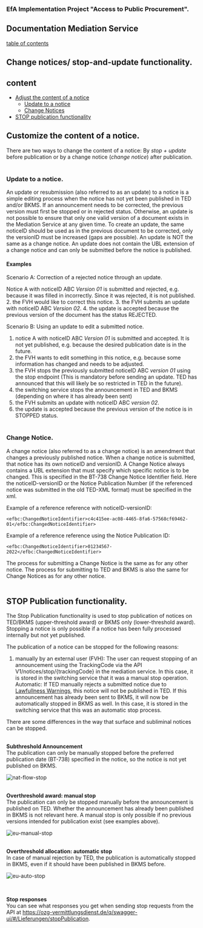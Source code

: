 ### EfA Implementation Project "Access to Public Procurement".
## Documentation Mediation Service
[table of contents](/documentation/documentation.md)
<br>

## Change notices/ stop-and-update functionality.

## content
- [Adjust the content of a notice](#stop-or-change)
    - [Update to a notice](#update)
	- [Change Notices](#change-notice)
- [STOP publication functionality](#stop-func)

## Customize the content of a notice<span id='stop-or-change'>.
There are two ways to change the content of a notice: By *stop + update* before publication or by a change notice (*change notice*) after publication.
<br><br>

### Update to a notice<span id='update'>.
An update or resubmission (also referred to as an update) to a notice is a simple editing process when the notice has not yet been published in TED and/or BKMS. If an announcement needs to be corrected, the previous version must first be stopped or in rejected status. Otherwise, an update is not possible to ensure that only one valid version of a document exists in the Mediation Service at any given time. To create an update, the same noticeID should be used as in the previous document to be corrected, only the versionID must be increased (gaps are possible). An update is NOT the same as a change notice. An update does not contain the UBL extension of a change notice and can only be submitted before the notice is published.
<br>

#### **Examples**

Scenario A: Correction of a rejected notice through an update.

Notice A with noticeID ABC *Version 01* is submitted and rejected, e.g. because it was filled in incorrectly. Since it was rejected, it is not published.
2. the FVH would like to correct this notice.
3. the FVH submits an update with noticeID ABC *Version 02*.
4. the update is accepted because the previous version of the document has the status REJECTED.

Scenario B: Using an update to edit a submitted notice.

1. notice A with noticeID ABC *Version 01* is submitted and accepted. It is not yet published, e.g. because the desired publication date is in the future.
2. the FVH wants to edit something in this notice, e.g. because some information has changed and needs to be adjusted.
3. the FVH stops the previously submitted noticeID ABC *version 01* using the stop endpoint (This is mandatory before sending an update. TED has announced that this will likely be so restricted in TED in the future).
4. the switching service stops the announcement in TED and BKMS (depending on where it has already been sent)
5. the FVH submits an update with noticeID ABC *version 02*.
6. the update is accepted because the previous version of the notice is in STOPPED status.
<br><br>

### Change Notice<span id='change-notice'>.
A change notice (also referred to as a change notice) is an amendment that changes a previously published notice. When a change notice is submitted, that notice has its own noticeID and versionID. A Change Notice always contains a UBL extension that must specify which specific notice is to be changed. This is specified in the BT-738 Change Notice Identifier field. Here the noticeID-versionID or the Notice Publication Number (if the referenced notice was submitted in the old TED-XML format) must be specified in the xml.

Example of a reference reference with noticeID-versionID:

`<efbc:ChangedNoticeIdentifier>c4c415ee-ac08-4465-8fa6-57568cf69462-01</efbc:ChangedNoticeIdentifier>`

Example of a reference reference using the Notice Publication ID:

`<efbc:ChangedNoticeIdentifier>01234567-2022</efbc:ChangedNoticeIdentifier>`

The process for submitting a Change Notice is the same as for any other notice. The process for submitting to TED and BKMS is also the same for Change Notices as for any other notice.
<br><br>

## STOP Publication functionality<span id='stop-func'>.
The Stop Publication functionality is used to stop publication of notices on TED/BKMS (upper-threshold award) or BKMS only (lower-threshold award). Stopping a notice is only possible if a notice has been fully processed internally but not yet published.

The publication of a notice can be stopped for the following reasons:
1. manually by an external user (FVH):
The user can request stopping of an announcement using the TrackingCode via the API V1/notices/stop/{trackingCode} in the mediation service. In this case, it is stored in the switching service that it was a manual stop operation.
Automatic: If TED manually rejects a submitted notice due to [Lawfullness Warnings](Status_information.md/#lawfullness), this notice will not be published in TED. If this announcement has already been sent to BKMS, it will now be automatically stopped in BKMS as well. In this case, it is stored in the switching service that this was an automatic stop process.

There are some differences in the way that surface and subliminal notices can be stopped.
 <br> <br>

**Subthreshold Announcement** <br>
The publication can only be manually stopped before the preferred publication date (BT-738) specified in the notice, so the notice is not yet published on BKMS.

![nat-flow-stop](images/nat-flow-stop.png)
 <br> <br>

**Overthreshold award: manual stop** <br>
The publication can only be stopped manually before the announcement is published on TED. Whether the announcement has already been published in BKMS is not relevant here. A manual stop is only possible if no previous versions intended for publication exist (see examples above).

![eu-manual-stop](images/eu-manual-stop.png)
 <br> <br>

**Overthreshold allocation: automatic stop** <br>
In case of manual rejection by TED, the publication is automatically stopped in BKMS, even if it should have been published in BKMS before.

![eu-auto-stop](images/eu-auto-stop.png)

 <br>

**Stop responses** <br>
You can see what responses you get when sending stop requests from the API at https://ozg-vermittlungsdienst.de/q/swagger-ui/#/Lieferungen/stopPublication.